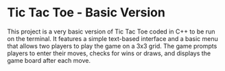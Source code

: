 # Tic Tac Toe - Basic Version

This project is a very basic version of Tic Tac Toe coded in C++ to be run on the terminal. It features a simple text-based interface and a basic menu that allows two players to play the game on a 3x3 grid. The game prompts players to enter their moves, checks for wins or draws, and displays the game board after each move.
